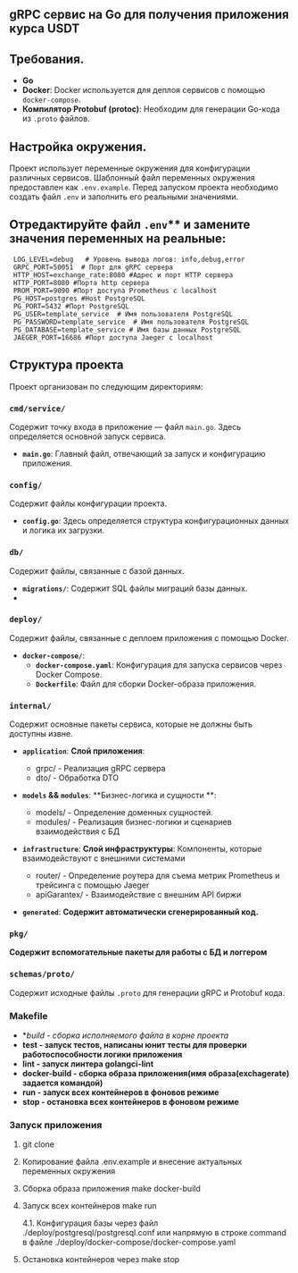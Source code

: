 ## gRPC сервис на Go для получения приложения курса USDT

## Требования.

- **Go**
- **Docker**: Docker используется для деплоя сервисов с помощью `docker-compose`.
- **Компилятор Protobuf (protoc)**: Необходим для генерации Go-кода из `.proto` файлов.

## Настройка окружения.

Проект использует переменные окружения для конфигурации различных сервисов. Шаблонный файл переменных окружения предоставлен как `.env.example`. 
Перед запуском проекта необходимо создать файл `.env` и заполнить его реальными значениями.

## Отредактируйте файл `.env`** и замените значения переменных на реальные:

   ```env
    LOG_LEVEL=debug   # Уровень вывода логов: info,debug,error 
    GRPC_PORT=50051  # Порт для gRPC сервера
    HTTP_HOST=exchange_rate:8080 #Адрес и порт HTTP сервера
    HTTP_PORT=8080 #Порта http сервера
    PROM_PORT=9090 #Порт доступа Prometheus c localhost
    PG_HOST=postgres #Host PostgreSQL
    PG_PORT=5432 #Порт PostgreSQL
    PG_USER=template_service  # Имя пользователя PostgreSQL
    PG_PASSWORD=template_service  # Имя пользователя PostgreSQL
    PG_DATABASE=template_service # Имя базы данных PostgreSQL
    JAEGER_PORT=16686 #Порт доступа Jaeger с localhost
   ```

## Структура проекта

Проект организован по следующим директориям:

###  `cmd/service/`

Содержит точку входа в приложение — файл `main.go`. Здесь определяется основной запуск сервиса.

- **`main.go`**: Главный файл, отвечающий за запуск и конфигурацию приложения.

###  `config/`

Содержит файлы конфигурации проекта.

- **`config.go`**: Здесь определяется структура конфигурационных данных и логика их загрузки.

###  `db/`

Содержит файлы, связанные с базой данных.

- **`migrations/`**: Содержит SQL файлы миграций базы данных. 
- 
###  `deploy/`

Содержит файлы, связанные с деплоем приложения с помощью Docker.

- **`docker-compose/`**:
    - **`docker-compose.yaml`**: Конфигурация для запуска сервисов через Docker Compose.
    - **`Dockerfile`**: Файл для сборки Docker-образа приложения.

###  `internal/`

Содержит основные пакеты сервиса, которые не должны быть доступны извне.

- **`application`**:
  **Слой приложения**: 

    - grpc/ - Реализация gRPC сервера
    - dto/ -  Обработка DTO

- **`models` && `modules`**:
  **Бизнес-логика и сущности **: 

    - models/ - Определение доменных сущностей.
    - modules/ - Реализация бизнес-логики и сценариев взаимодействия с БД

- **`infrastructure`**:
  **Слой инфраструктуры**: Компоненты, которые взаимодействуют с внешними системами

    - router/ - Определение роутера для съема метрик Prometheus и трейсинга с помощью Jaeger
    - apiGarantex/ - Взаимодействие с внешним API биржи

- **`generated`**:
  **Содержит автоматически сгенерированный код.**

###  `pkg/`

**Содержит вспомогательные пакеты для работы с БД и логгером**

### `schemas/proto/`

Содержит исходные файлы `.proto` для генерации gRPC и Protobuf кода.

### Makefile

- **build - сборка исполняемого файла в корне проекта*
- **test - запуск тестов, написаны юнит тесты для проверки работоспособности логики приложения**
- **lint - запуск линтера golangci-lint**
- **docker-build - сборка образа приложения(имя образа(exchagerate) задается командой)** 
- **run - запуск всех контейнеров в фоновов режиме**
- **stop - остановка всех контейнеров в фоновом режиме**

### Запуск приложения

   1. git clone
   2. Копирование файла .env.example и внесение актуальных переменных окружения
   3. Сборка образа приложения make docker-build
   4. Запуск всех контейнеров make run  

      4.1. Конфигурация базы через файл ./deploy/postgresql/postgresql.conf 
      или напрямую в строке command в файле ./deploy/docker-compose/docker-compose.yaml

   5. Остановка контейнеров через make stop 
      



